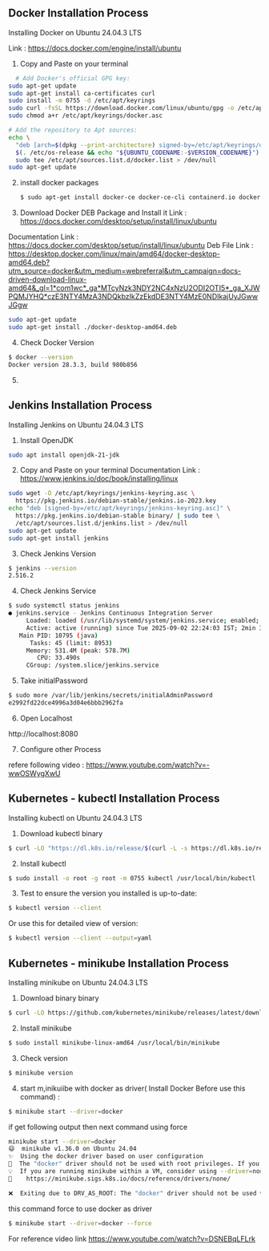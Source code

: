 
## Docker Installation Process

Installing Docker on Ubuntu 24.04.3 LTS

Link : https://docs.docker.com/engine/install/ubuntu

1. Copy and Paste on your terminal

```bash
  # Add Docker's official GPG key:
sudo apt-get update
sudo apt-get install ca-certificates curl
sudo install -m 0755 -d /etc/apt/keyrings
sudo curl -fsSL https://download.docker.com/linux/ubuntu/gpg -o /etc/apt/keyrings/docker.asc
sudo chmod a+r /etc/apt/keyrings/docker.asc

# Add the repository to Apt sources:
echo \
  "deb [arch=$(dpkg --print-architecture) signed-by=/etc/apt/keyrings/docker.asc] https://download.docker.com/linux/ubuntu \
  $(. /etc/os-release && echo "${UBUNTU_CODENAME:-$VERSION_CODENAME}") stable" | \
  sudo tee /etc/apt/sources.list.d/docker.list > /dev/null
sudo apt-get update
```
2. install docker packages
   ```bash
   $ sudo apt-get install docker-ce docker-ce-cli containerd.io docker-buildx-plugin docker-compose-plugin 
   ```

3. Download Docker DEB Package and Install it
Link : https://docs.docker.com/desktop/setup/install/linux/ubuntu

Documentation Link : https://docs.docker.com/desktop/setup/install/linux/ubuntu 
Deb File Link : https://desktop.docker.com/linux/main/amd64/docker-desktop-amd64.deb?utm_source=docker&utm_medium=webreferral&utm_campaign=docs-driven-download-linux-amd64&_gl=1*com1wc*_ga*MTcyNzk3NDY2NC4xNzU2ODI2OTI5*_ga_XJWPQMJYHQ*czE3NTY4MzA3NDQkbzIkZzEkdDE3NTY4MzE0NDIkajUyJGwwJGgw

```bash
sudo apt-get update
sudo apt-get install ./docker-desktop-amd64.deb
```
4. Check Docker Version

```bash
$ docker --version
Docker version 28.3.3, build 980b856
```

5. 


## Jenkins Installation Process

Installing Jenkins on Ubuntu 24.04.3 LTS

1. Install OpenJDK
```bash
sudo apt install openjdk-21-jdk
```

2. Copy and Paste on your terminal
Documentation Link : https://www.jenkins.io/doc/book/installing/linux

```bash
sudo wget -O /etc/apt/keyrings/jenkins-keyring.asc \
  https://pkg.jenkins.io/debian-stable/jenkins.io-2023.key
echo "deb [signed-by=/etc/apt/keyrings/jenkins-keyring.asc]" \
  https://pkg.jenkins.io/debian-stable binary/ | sudo tee \
  /etc/apt/sources.list.d/jenkins.list > /dev/null
sudo apt-get update
sudo apt-get install jenkins
```
3. Check Jenkins Version

```bash
$ jenkins --version
2.516.2
```
4. Check Jenkins Service

```bash
$ sudo systemctl status jenkins
● jenkins.service - Jenkins Continuous Integration Server
     Loaded: loaded (/usr/lib/systemd/system/jenkins.service; enabled; preset: >
     Active: active (running) since Tue 2025-09-02 22:24:03 IST; 2min 35s ago
   Main PID: 10795 (java)
      Tasks: 45 (limit: 8953)
     Memory: 531.4M (peak: 578.7M)
        CPU: 33.490s
     CGroup: /system.slice/jenkins.service
```
5. Take initialPassword

```bash
$ sudo more /var/lib/jenkins/secrets/initialAdminPassword
e2992fd22dce4996a3d04e6bbb2962fa
```
6. Open Localhost

http://localhost:8080

7. Configure other Process

refere following video : https://www.youtube.com/watch?v=-wwOSWygXwU


## Kubernetes - kubectl Installation Process

Installing kubectl on Ubuntu 24.04.3 LTS

1. Download kubectl binary
```bash
$ curl -LO "https://dl.k8s.io/release/$(curl -L -s https://dl.k8s.io/release/stable.txt)/bin/linux/amd64/kubectl"

```
2. Install kubectl

```bash
$ sudo install -o root -g root -m 0755 kubectl /usr/local/bin/kubectl
```

3. Test to ensure the version you installed is up-to-date:

```bash
$ kubectl version --client
```

Or use this for detailed view of version:

```bash
$ kubectl version --client --output=yaml
```

## Kubernetes - minikube Installation Process

Installing minikube on Ubuntu 24.04.3 LTS

1. Download binary binary
```bash
$ curl -LO https://github.com/kubernetes/minikube/releases/latest/download/minikube-linux-amd64

```
2. Install minikube

```bash
$ sudo install minikube-linux-amd64 /usr/local/bin/minikube
```

3. Check version

```bash
$ minikube version
```

4. start m,inikuiibe with docker as driver( Install Docker Before use this command) :

```bash
$ minikube start --driver=docker
```
if get following output then next command using force

```bash
minikube start --driver=docker
😄  minikube v1.36.0 on Ubuntu 24.04
✨  Using the docker driver based on user configuration
🛑  The "docker" driver should not be used with root privileges. If you wish to continue as root, use --force.
💡  If you are running minikube within a VM, consider using --driver=none:
📘    https://minikube.sigs.k8s.io/docs/reference/drivers/none/

❌  Exiting due to DRV_AS_ROOT: The "docker" driver should not be used with root privileges.
```
this command force to use docker as driver

```bash
$ minikube start --driver=docker --force
```

For reference video link  https://www.youtube.com/watch?v=DSNEBqLFLrk
